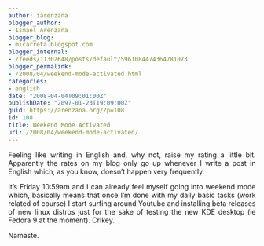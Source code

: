 ```yaml
---
author: iarenzana
blogger_author:
- Ismael Arenzana
blogger_blog:
- micarreta.blogspot.com
blogger_internal:
- /feeds/11302648/posts/default/5961084474364781073
blogger_permalink:
- /2008/04/weekend-mode-activated.html
categories:
- english
date: "2008-04-04T09:01:00Z"
publishDate: "2097-01-23T19:09:00Z"
guid: https://arenzana.org/?p=108
id: 108
title: Weekend Mode Activated
url: /2008/04/weekend-mode-activated/
---
```

<p style="text-align: justify;">
  Feeling like writing in English and, why not, raise my rating a little bit. Apparently the rates on my blog only go up whenever I write a post in English which, as you know, doesn&#8217;t happen very frequently.
</p>

<p style="text-align: justify;">
  It&#8217;s Friday 10:59am and I can already feel myself going into weekend mode which, basically means that once I&#8217;m done with my daily basic tasks (work related of course) I start surfing around Youtube and installing beta releases of new linux distros just for the sake of testing the new KDE desktop (ie Fedora 9 at the moment). Crikey.
</p>

<p style="text-align: justify;">
  Namaste.
</p>
